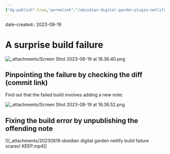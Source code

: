 ```yaml
---
{"dg-publish":true,"permalink":"/obsidian-digital-garden-plugin-netlify-build-failure-scares-obsidian/","noteIcon":"2"}
---
```


date-created:: 2023-08-19
# A surprise build failure

![_attachments/Screen Shot 2023-08-19 at 16.36.40.png](/img/user/_attachments/Screen%20Shot%202023-08-19%20at%2016.36.40.png)

## Pinpointing the failure by checking the diff (commit link)

Find out that the failed build involves adding a new note:

![_attachments/Screen Shot 2023-08-19 at 16.36.52.png](/img/user/_attachments/Screen%20Shot%202023-08-19%20at%2016.36.52.png)

## Fixing the build error by unpublishing the offending note

![[_attachments/20230819 obsidian digital garden netlify build failure scares! KEEP.mp4]]
